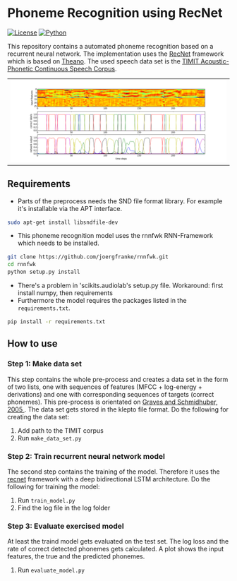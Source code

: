 # Phoneme Recognition using RecNet


<!--- [![Build Status](https://travis-ci.org/joergfranke/rnnfwk.svg?branch=master)](https://travis-ci.org/joergfranke/rnnfwk) --->
[![License](https://img.shields.io/github/license/mashape/apistatus.svg)](https://github.com/joergfranke/phoneme_recognition/blob/master/LICENSE.txt)
[![Python](https://img.shields.io/badge/python-2.7-yellow.svg)](https://www.python.org/download/releases/2.7/)



This repository contains a automated phoneme recognition based on a recurrent neural network. The implementation uses
the [RecNet](https://github.com/joergfranke/recnet/) framework which is based on [Theano](http://deeplearning.net/software/theano/).
The used speech data set is the [TIMIT Acoustic-Phonetic Continuous Speech Corpus](https://catalog.ldc.upenn.edu/ldc93s1).


<table>
  <tr>
    <td><img src="example.png" ></td>
  </tr>
</table>

## Requirements

- Parts of the preprocess needs the SND file format library. For example it's installable via the APT interface.
```bash
sudo apt-get install libsndfile-dev
```
- This phoneme recognition model uses the rnnfwk RNN-Framework which needs to be installed. 
```bash
git clone https://github.com/joergfranke/rnnfwk.git
cd rnnfwk
python setup.py install
```
- There's a problem in 'scikits.audiolab's setup.py file.
Workaround: first install numpy, then requirements
- Furthermore the model requires the packages listed in the `requirements.txt`.
```bash
pip install -r requirements.txt
```



## How to use

### Step 1: Make data set

This step contains the whole pre-process and creates a data set in the form of two lists, one with sequences of
features (MFCC + log-energy + derivations) and one with corresponding sequences of targets (correct phonemes).
This pre-process is orientated on [Graves and Schmidhuber, 2005 ](ftp://ftp.idsia.ch/pub/juergen/nn_2005.pdf).
The data set gets stored in the klepto file format. Do the following for creating the data set:

1. Add path to the TIMIT corpus
2. Run `make_data_set.py`


### Step 2: Train recurrent neural network model

The second step contains the training of the model. Therefore it uses the [recnet](https://github.com/joergfranke/recnet/blob/master/README.md)
framework with a deep bidirectional LSTM architecture. Do the following for training the model:

1. Run `train_model.py`
2. Find the log file in the log folder

### Step 3: Evaluate exercised model

At least the traind model gets evaluated on the test set. The log loss and the rate of correct detected phonemes gets calculated.
A plot shows the input features, the true and the predicted phonemes.

1. Run `evaluate_model.py`





